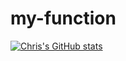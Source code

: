 # my-function

[![Chris's GitHub stats](https://github-readme-stats.vercel.app/api?username=anuraghazra)](https://github.com/rathnamc/github-readme-stats)
